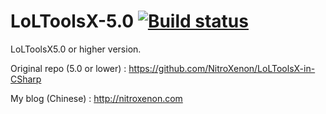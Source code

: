 # LoLToolsX-5.0 [![Build status](https://ci.appveyor.com/api/projects/status/o9yyv9ld54fi0i5y?svg=true)](https://ci.appveyor.com/project/NitroXenon/loltoolsx-5-0)
LoLToolsX5.0 or higher version.

Original repo (5.0 or lower) : https://github.com/NitroXenon/LoLToolsX-in-CSharp

My blog (Chinese) : http://nitroxenon.com